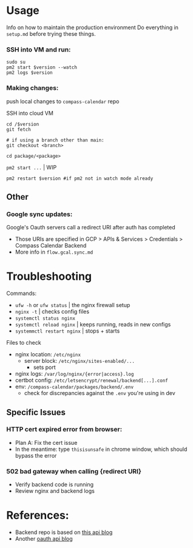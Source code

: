 # Usage

Info on how to maintain the production environment
Do everything in `setup.md` before trying these things.

### SSH into VM and run:

```
sudo su
pm2 start $version --watch
pm2 logs $version
```

### Making changes:

push local changes to `compass-calendar` repo

SSH into cloud VM

```
cd /$version
git fetch

# if using a branch other than main:
git checkout <branch>

cd package/<package>
```

`pm2 start ...` | WIP

```
pm2 restart $version #if pm2 not in watch mode already
```

## Other

### Google sync updates:

Google's Oauth servers call a redirect URI after auth has completed

- Those URIs are specified in GCP > APIs & Services > Credentials > Compass Calendar Backend
- More info in `flow.gcal.sync.md`

# Troubleshooting

Commands:

- `ufw -h` or `ufw status` | the nginx firewall setup
- `nginx -t` | checks config files
- `systemctl status nginx`
- `systemctl reload nginx` | keeps running, reads in new configs
- `systemmctl restart nginx` | stops + starts

Files to check

- nginx location: `/etc/nginx`
  - server block: `/etc/nginx/sites-enabled/...`
    - sets port
- nginx logs: `/var/log/nginx/{error|access}.log`
- certbot config: `/etc/letsencrypt/renewal/backend[...].conf`
- env: `/compass-calendar/packages/backend/.env`
  - check for discrepancies against the `.env` you're using in dev

## Specific Issues

### HTTP cert expired error from browser:

- Plan A: Fix the cert issue
- In the meantime: type `thisisunsafe` in chrome window, which should bypass the error

### 502 bad gateway when calling {redirect URI}

- Verify backend code is running
- Review nginx and backend logs

# References:

- Backend repo is based on [this api blog](https://www.toptal.com/express-js/nodejs-typescript-rest-api-pt-1)
- Another [oauth api blog](https://auth0.com/blog/node-js-and-typescript-tutorial-build-a-crud-api/)
